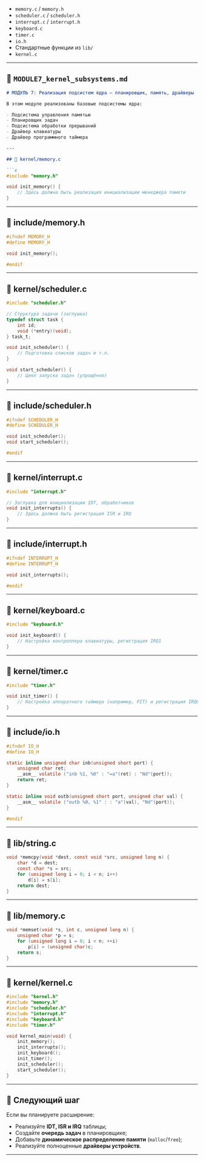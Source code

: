 * `memory.c` / `memory.h`
* `scheduler.c` / `scheduler.h`
* `interrupt.c` / `interrupt.h`
* `keyboard.c`
* `timer.c`
* `io.h`
* Стандартные функции из `lib/`
* `kernel.c`

---

## 📄 `MODULE7_kernel_subsystems.md`

````markdown
# МОДУЛЬ 7: Реализация подсистем ядра — планировщик, память, драйверы

В этом модуле реализованы базовые подсистемы ядра:

- Подсистема управления памятью
- Планировщик задач
- Подсистема обработки прерываний
- Драйвер клавиатуры
- Драйвер программного таймера

---

## 📁 kernel/memory.c

```c
#include "memory.h"

void init_memory() {
    // Здесь должна быть реализация инициализации менеджера памяти
}
````

---

## 📁 include/memory.h

```c
#ifndef MEMORY_H
#define MEMORY_H

void init_memory();

#endif
```

---

## 📁 kernel/scheduler.c

```c
#include "scheduler.h"

// Структура задачи (заглушка)
typedef struct task {
    int id;
    void (*entry)(void);
} task_t;

void init_scheduler() {
    // Подготовка списков задач и т.п.
}

void start_scheduler() {
    // Цикл запуска задач (упрощённо)
}
```

---

## 📁 include/scheduler.h

```c
#ifndef SCHEDULER_H
#define SCHEDULER_H

void init_scheduler();
void start_scheduler();

#endif
```

---

## 📁 kernel/interrupt.c

```c
#include "interrupt.h"

// Заглушка для инициализации IDT, обработчиков
void init_interrupts() {
    // Здесь должна быть регистрация ISR и IRQ
}
```

---

## 📁 include/interrupt.h

```c
#ifndef INTERRUPT_H
#define INTERRUPT_H

void init_interrupts();

#endif
```

---

## 📁 kernel/keyboard.c

```c
#include "keyboard.h"

void init_keyboard() {
    // Настройка контроллера клавиатуры, регистрация IRQ1
}
```

---

## 📁 kernel/timer.c

```c
#include "timer.h"

void init_timer() {
    // Настройка аппаратного таймера (например, PIT) и регистрация IRQ0
}
```

---

## 📁 include/io.h

```c
#ifndef IO_H
#define IO_H

static inline unsigned char inb(unsigned short port) {
    unsigned char ret;
    __asm__ volatile ("inb %1, %0" : "=a"(ret) : "Nd"(port));
    return ret;
}

static inline void outb(unsigned short port, unsigned char val) {
    __asm__ volatile ("outb %0, %1" : : "a"(val), "Nd"(port));
}

#endif
```

---

## 📁 lib/string.c

```c
void *memcpy(void *dest, const void *src, unsigned long n) {
    char *d = dest;
    const char *s = src;
    for (unsigned long i = 0; i < n; i++)
        d[i] = s[i];
    return dest;
}
```

---

## 📁 lib/memory.c

```c
void *memset(void *s, int c, unsigned long n) {
    unsigned char *p = s;
    for (unsigned long i = 0; i < n; ++i)
        p[i] = (unsigned char)c;
    return s;
}
```

---

## 📁 kernel/kernel.c

```c
#include "kernel.h"
#include "memory.h"
#include "scheduler.h"
#include "interrupt.h"
#include "keyboard.h"
#include "timer.h"

void kernel_main(void) {
    init_memory();
    init_interrupts();
    init_keyboard();
    init_timer();
    init_scheduler();
    start_scheduler();
}
```

---

## 🔧 Следующий шаг

Если вы планируете расширение:

* Реализуйте **IDT, ISR и IRQ** таблицы;
* Создайте **очередь задач** в планировщике;
* Добавьте **динамическое распределение памяти** (`malloc`/`free`);
* Реализуйте полноценные **драйверы устройств**.

---

